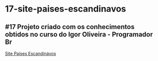 # 17-site-paises-escandinavos
 #17 Projeto criado com os conhecimentos obtidos no curso do Igor Oliveira - Programador Br
---
[Site Países Escandinávos](https://rafaelcorrea00.github.io/17-site-paises-escandinavos/index.html)

